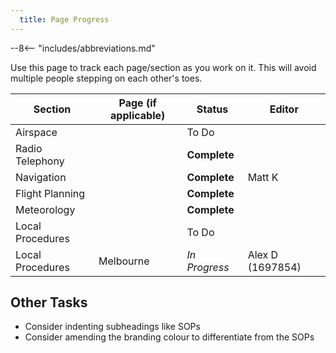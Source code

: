 ```yaml
---
  title: Page Progress
---
```


--8<-- "includes/abbreviations.md"

Use this page to track each page/section as you work on it. This will avoid multiple people stepping on each other's toes.

| Section | Page (if applicable) | Status | Editor |
| --- | --- | --- | --- |
| Airspace | | To Do | |
| Radio Telephony | | **Complete** | |
| Navigation | | **Complete** | Matt K |
| Flight Planning | | **Complete** | |
| Meteorology | | **Complete** | |
| Local Procedures | | To Do | |
| Local Procedures | Melbourne | *In Progress* | Alex D (1697854) |

## Other Tasks
- Consider indenting subheadings like SOPs
- Consider amending the branding colour to differentiate from the SOPs